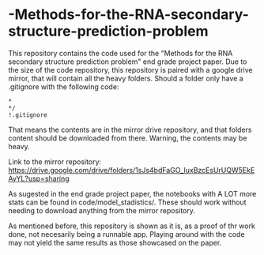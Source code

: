 # -Methods-for-the-RNA-secondary-structure-prediction-problem

This repository contains the code used for the "Methods for the RNA secondary structure prediction problem" end grade project paper.
Due to the size of the code repository, this repository is paired with a google drive mirror, that will contain all the heavy folders.
Should a folder only have a .gitignore with the following code:

```git
*
*/
!.gitignore
```
That means the contents are in the mirror drive repository, and that folders content should be downloaded from there. Warning, the contents may be heavy.

Link to the mirror repository: https://drive.google.com/drive/folders/1sJs4bdFaGO_IuxBzcEsUrUQW5EkEAyYL?usp=sharing

As sugested in the end grade project paper, the notebooks with A LOT more stats can be found in code/model_stadistics/. 
These should work without needing to download anything from the mirror repository.

As mentioned before, this repository is shown as it is, as a proof of thr work done, not necesarily being a runnable app. Playing around with the code may not yield the same results as those showcased on the paper.



